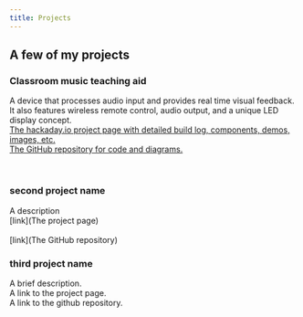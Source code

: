 ```yaml
---
title: Projects
---
```


## A few of my projects

### Classroom music teaching aid
<p>
A device that processes audio input and provides real time visual feedback. It also features wireless remote control, audio output, and a unique LED display concept.
<br><a href="https://hackaday.io/project/9657-classroom-music-teaching-aid">The hackaday.io project page with detailed build log, components, demos, images, etc.</a>  
<br><a href="https://github.com/ericheisler/MusicTeachingAid">The GitHub repository for code and diagrams.</a>
</p>
<br>

<h3>second project name</h3>

A description
<br>[link](The project page)  
<br>[link](The GitHub repository)
<br>

<h3>third project name</h3>
<p>A brief description.
<br>A link to the project page.
<br>A link to the github repository.
</p>